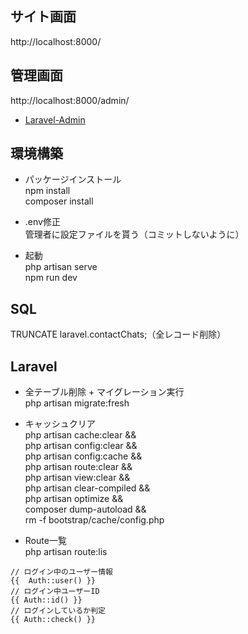 ## サイト画面
http://localhost:8000/

## 管理画面
http://localhost:8000/admin/
- [Laravel-Admin](https://laravel-admin.org/docs/zh/1.x)

## 環境構築
- パッケージインストール<br>
npm install<br>
composer install

- .env修正<br>
管理者に設定ファイルを貰う（コミットしないように）

- 起動<br>
php artisan serve<br>
npm run dev

## SQL<br>
TRUNCATE laravel.contactChats;（全レコード削除）<br>

## Laravel<br>

- 全テーブル削除 + マイグレーション実行<br>
php artisan migrate:fresh

- キャッシュクリア<br>
php artisan cache:clear &&<br>
php artisan config:clear &&<br>
php artisan config:cache &&<br>
php artisan route:clear &&<br>
php artisan view:clear &&<br>
php artisan clear-compiled &&<br>
php artisan optimize &&<br>
composer dump-autoload &&<br>
rm -f bootstrap/cache/config.php

- Route一覧<br>
php artisan route:lis

 ```
// ログイン中のユーザー情報
{{  Auth::user() }}
// ログイン中ユーザーID
{{ Auth::id() }}
// ログインしているか判定
{{ Auth::check() }}
 ```